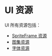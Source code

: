 # UI 资源

UI 所有资源包括：

- [SpriteFrame 资源](spriteFrame/spriteFrame.md)
- [图集资源](https://docs.cocos.com/creator/2.1/manual/zh/asset-workflow/atlas.html)
- [字体资源](https://docs.cocos.com/creator/2.1/manual/zh/asset-workflow/font.html)
